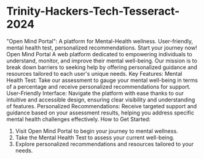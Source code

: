 # Trinity-Hackers-Tech-Tesseract-2024
"Open Mind Portal": A platform for Mental-Health wellness. User-friendly, mental health test, personalized recommendations. Start your journey now!
Open Mind Portal
A web platform dedicated to empowering individuals to understand, monitor, and improve their mental well-being. Our mission is to break down barriers to seeking help by offering personalized guidance and resources tailored to each user's unique needs.
Key Features:
Mental Health Test: Take our assessment to gauge your mental well-being in terms of a percentage and receive personalized recommendations for support.
User-Friendly Interface: Navigate the platform with ease thanks to our intuitive and accessible design, ensuring clear visibility and understanding of features.
Personalized Recommendations: Receive targeted support and guidance based on your assessment results, helping you address specific mental health challenges effectively.
How to Get Started:
1. Visit Open Mind Portal to begin your journey to mental wellness.
2. Take the Mental Health Test to assess your current well-being.
3. Explore personalized recommendations and resources tailored to your needs.
